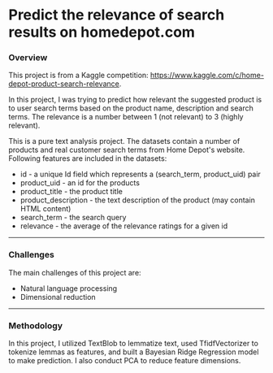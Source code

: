 # Predict the relevance of search results on homedepot.com

### Overview

This project is from a Kaggle competition: https://www.kaggle.com/c/home-depot-product-search-relevance.

In this project, I was trying to predict how relevant the suggested product is to user search terms based on the product name, description and search terms. The relevance is a number between 1 (not relevant) to 3 (highly relevant).

This is a pure text analysis project. The datasets contain a number of products and real customer search terms from Home Depot's website. Following features are included in the datasets:

* id - a unique Id field which represents a (search_term, product_uid) pair
* product_uid - an id for the products
* product_title - the product title
* product_description - the text description of the product (may contain HTML content)
* search_term - the search query
* relevance - the average of the relevance ratings for a given id

---

### Challenges

The main challenges of this project are:

* Natural language processing
* Dimensional reduction

---

### Methodology

In this project, I utilized TextBlob to lemmatize text, used TfidfVectorizer to tokenize lemmas as features, and built a Bayesian Ridge Regression model to make prediction. I also conduct PCA to reduce feature dimensions. 
